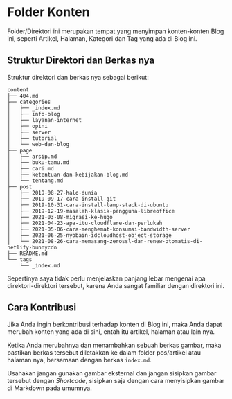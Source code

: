 # Folder Konten
Folder/Direktori ini merupakan tempat yang menyimpan konten-konten Blog ini, seperti Artikel, Halaman, Kategori dan Tag yang ada di Blog ini.

## Struktur Direktori dan Berkas nya
Struktur direktori dan berkas nya sebagai berikut:

```plain
content
├── 404.md
├── categories
│   ├── _index.md
│   ├── info-blog
│   ├── layanan-internet
│   ├── opini
│   ├── server
│   ├── tutorial
│   └── web-dan-blog
├── page
│   ├── arsip.md
│   ├── buku-tamu.md
│   ├── cari.md
│   ├── ketentuan-dan-kebijakan-blog.md
│   └── tentang.md
├── post
│   ├── 2019-08-27-halo-dunia
│   ├── 2019-09-17-cara-install-git
│   ├── 2019-10-31-cara-install-lamp-stack-di-ubuntu
│   ├── 2019-12-19-masalah-klasik-pengguna-libreoffice
│   ├── 2021-03-08-migrasi-ke-hugo
│   ├── 2021-04-23-apa-itu-cloudflare-dan-perlukah
│   ├── 2021-05-06-cara-menghemat-konsumsi-bandwidth-server
│   ├── 2021-06-25-nyobain-idcloudhost-object-storage
│   └── 2021-08-26-cara-memasang-zerossl-dan-renew-otomatis-di-netlify-bunnycdn
├── README.md
└── tags
    └── _index.md
```

Sepertinya saya tidak perlu menjelaskan panjang lebar mengenai apa direktori-direktori tersebut, karena Anda sangat familiar dengan direktori ini.

## Cara Kontribusi
Jika Anda ingin berkontribusi terhadap konten di Blog ini, maka Anda dapat merubah konten yang ada di sini, entah itu artikel, halaman atau lain nya.

Ketika Anda merubahnya dan menambahkan sebuah berkas gambar, maka pastikan berkas tersebut diletakkan ke dalam folder pos/artikel atau halaman nya, bersamaan dengan berkas `index.md`.

Usahakan jangan gunakan gambar eksternal dan jangan sisipkan gambar tersebut dengan _Shortcode_, sisipkan saja dengan cara menyisipkan gambar di Markdown pada umumnya.